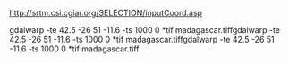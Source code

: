 http://srtm.csi.cgiar.org/SELECTION/inputCoord.asp

gdalwarp -te 42.5 -26 51 -11.6 -ts 1000 0 *tif madagascar.tiffgdalwarp -te 42.5 -26 51 -11.6 -ts 1000 0 *tif madagascar.tiffgdalwarp -te 42.5 -26 51 -11.6 -ts 1000 0 *tif madagascar.tiff
